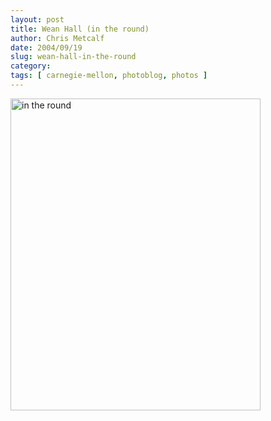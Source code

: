 ```yaml
---
layout: post
title: Wean Hall (in the round)
author: Chris Metcalf
date: 2004/09/19
slug: wean-hall-in-the-round
category: 
tags: [ carnegie-mellon, photoblog, photos ]
---
```


<img src="/uploads/mirror_cropped_resized.jpg" width="400" height="499" alt="in the round" />

